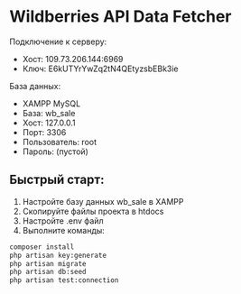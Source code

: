 # Wildberries API Data Fetcher

Подключение к серверу:

-   Хост: 109.73.206.144:6969
-   Ключ: E6kUTYrYwZq2tN4QEtyzsbEBk3ie

База данных:

-   XAMPP MySQL
-   База: wb_sale
-   Хост: 127.0.0.1
-   Порт: 3306
-   Пользователь: root
-   Пароль: (пустой)

## Быстрый старт:

1. Настройте базу данных wb_sale в XAMPP
2. Скопируйте файлы проекта в htdocs
3. Настройте .env файл
4. Выполните команды:

```bash
composer install
php artisan key:generate
php artisan migrate
php artisan db:seed
php artisan test:connection
```
